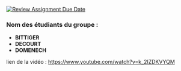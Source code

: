 [![Review Assignment Due Date](https://classroom.github.com/assets/deadline-readme-button-22041afd0340ce965d47ae6ef1cefeee28c7c493a6346c4f15d667ab976d596c.svg)](https://classroom.github.com/a/Fhe-WfFN)
### Nom des étudiants du groupe :
- **BITTIGER**
- **DECOURT**
- **DOMENECH**

lien de la vidéo : https://www.youtube.com/watch?v=k_2IZDKVYQM
